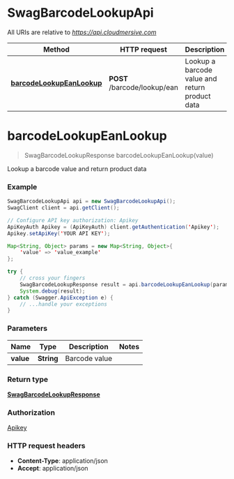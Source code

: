 # SwagBarcodeLookupApi

All URIs are relative to *https://api.cloudmersive.com*

Method | HTTP request | Description
------------- | ------------- | -------------
[**barcodeLookupEanLookup**](SwagBarcodeLookupApi.md#barcodeLookupEanLookup) | **POST** /barcode/lookup/ean | Lookup a barcode value and return product data


<a name="barcodeLookupEanLookup"></a>
# **barcodeLookupEanLookup**
> SwagBarcodeLookupResponse barcodeLookupEanLookup(value)

Lookup a barcode value and return product data

### Example
```java
SwagBarcodeLookupApi api = new SwagBarcodeLookupApi();
SwagClient client = api.getClient();

// Configure API key authorization: Apikey
ApiKeyAuth Apikey = (ApiKeyAuth) client.getAuthentication('Apikey');
Apikey.setApiKey('YOUR API KEY');

Map<String, Object> params = new Map<String, Object>{
    'value' => 'value_example'
};

try {
    // cross your fingers
    SwagBarcodeLookupResponse result = api.barcodeLookupEanLookup(params);
    System.debug(result);
} catch (Swagger.ApiException e) {
    // ...handle your exceptions
}
```

### Parameters

Name | Type | Description  | Notes
------------- | ------------- | ------------- | -------------
 **value** | **String**| Barcode value |

### Return type

[**SwagBarcodeLookupResponse**](SwagBarcodeLookupResponse.md)

### Authorization

[Apikey](../README.md#Apikey)

### HTTP request headers

 - **Content-Type**: application/json
 - **Accept**: application/json

